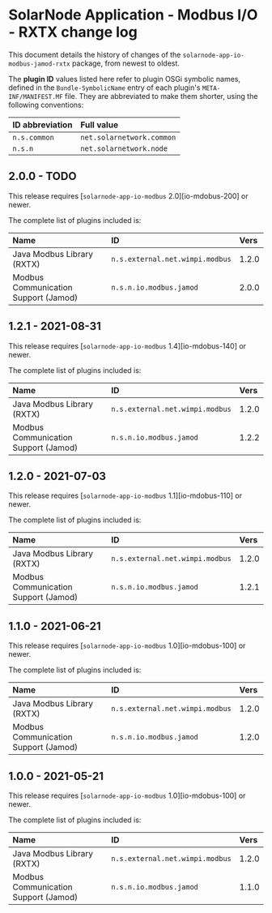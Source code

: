# SolarNode Application - Modbus I/O - RXTX change log

This document details the history of changes of the `solarnode-app-io-modbus-jamod-rxtx` package,
from newest to oldest.

The **plugin ID** values listed here refer to plugin OSGi symbolic names, defined in the
`Bundle-SymbolicName` entry of each plugin's `META-INF/MANIFEST.MF` file. They are abbreviated to
make them shorter, using the following conventions:

| ID abbreviation | Full value                |
|:----------------|:--------------------------|
| `n.s.common`    | `net.solarnetwork.common` |
| `n.s.n`         | `net.solarnetwork.node`   |

## 2.0.0 - TODO

This release requires [`solarnode-app-io-modbus` 2.0][io-mdobus-200] or newer.

The complete list of plugins included is:

| Name                                 | ID                              | Vers  |
|:-------------------------------------|:--------------------------------|:------|
| Java Modbus Library (RXTX)           | `n.s.external.net.wimpi.modbus` | 1.2.0 |
| Modbus Communication Support (Jamod) | `n.s.n.io.modbus.jamod`         | 2.0.0 |


## 1.2.1 - 2021-08-31

This release requires [`solarnode-app-io-modbus` 1.4][io-mdobus-140] or newer.

The complete list of plugins included is:

| Name                                 | ID                              | Vers  |
|:-------------------------------------|:--------------------------------|:------|
| Java Modbus Library (RXTX)           | `n.s.external.net.wimpi.modbus` | 1.2.0 |
| Modbus Communication Support (Jamod) | `n.s.n.io.modbus.jamod`         | 1.2.2 |


## 1.2.0 - 2021-07-03

This release requires [`solarnode-app-io-modbus` 1.1][io-mdobus-110] or newer.

The complete list of plugins included is:

| Name                                 | ID                              | Vers  |
|:-------------------------------------|:--------------------------------|:------|
| Java Modbus Library (RXTX)           | `n.s.external.net.wimpi.modbus` | 1.2.0 |
| Modbus Communication Support (Jamod) | `n.s.n.io.modbus.jamod`         | 1.2.1 |


## 1.1.0 - 2021-06-21

This release requires [`solarnode-app-io-modbus` 1.0][io-mdobus-100] or newer.

The complete list of plugins included is:

| Name                                 | ID                              | Vers  |
|:-------------------------------------|:--------------------------------|:------|
| Java Modbus Library (RXTX)           | `n.s.external.net.wimpi.modbus` | 1.2.0 |
| Modbus Communication Support (Jamod) | `n.s.n.io.modbus.jamod`         | 1.2.0 |


## 1.0.0 - 2021-05-21

This release requires [`solarnode-app-io-modbus` 1.0][io-mdobus-100] or newer.

The complete list of plugins included is:

| Name                                 | ID                              | Vers  |
|:-------------------------------------|:--------------------------------|:------|
| Java Modbus Library (RXTX)           | `n.s.external.net.wimpi.modbus` | 1.2.0 |
| Modbus Communication Support (Jamod) | `n.s.n.io.modbus.jamod`         | 1.1.0 |

[io-modbus-100]: ../../solarnode-app-io-modbus/debian/CHANGELOG.md#100---2021-05-21
[io-modbus-110]: ../../solarnode-app-io-modbus/debian/CHANGELOG.md#110---2021-07-03
[io-modbus-140]: ../../solarnode-app-io-modbus/debian/CHANGELOG.md#140---2021-08-31
[io-modbus-200]: ../../solarnode-app-io-modbus/debian/CHANGELOG.md#200---TODO
